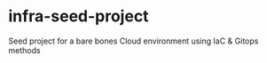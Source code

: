 # infra-seed-project
Seed project for a bare bones Cloud environment using IaC &amp; Gitops methods

